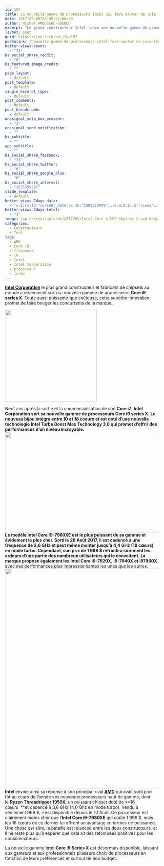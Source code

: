 ```yaml
---
id: 197
title: La nouvelle gamme de processeurs Intel qui fera sauter de joie les gameurs
date: 2017-09-08T23:05:21+00:00
author: Michel AMOUSSOU-GUENOU
excerpt: "Le grand constructeur Intel lance une nouvelle gamme de processeurs Core i9 series X. Ces chipsets promettent d'offrir des performances incroyables."
layout: post
guid: https://ino-tech.net/?p=197
permalink: /nouvelle-gamme-de-processeurs-intel-fera-sauter-de-joie-les-gameurs.html
better-views-count:
  - "72"
bs_social_share_reddit:
  - "0"
bs_featured_image_credit:
  - ""
page_layout:
  - default
post_template:
  - default
single_excerpt_type:
  - default
post_comments:
  - default
post_breadcrumb:
  - default
onesignal_meta_box_present:
  - "1"
onesignal_send_notification:
  - ""
bs_subtitle:
  - ""
wps_subtitle:
  - ""
bs_social_share_facebook:
  - "13"
bs_social_share_twitter:
  - "0"
bs_social_share_google_plus:
  - "0"
bs_social_share_interval:
  - "1535359287"
slide_template:
  - default
better-views-7days-data:
  - 'a:2:{s:12:"current_date";s:10:"1509312949";i:6;a:2:{s:5:"views";i:1;s:4:"date";s:10:"1509312949";}}'
better-views-7days-total:
  - "1"
image: /wp-content/uploads/2017/09/Intel-Core-X-CPU-Skylake-X-and-Kaby-Lake-X-X299-HEDT-Platform-Launch_1-e1505586136711-1.jpg
categories:
  - Constructeurs
  - Tech
tags:
  - AMD
  - Core i9
  - fréquence
  - i9
  - Intel
  - Intel Corporation
  - processeur
  - turbo
---
```

<p style="text-align: left;">
  <strong><a href="https://www.intel.fr/content/www/fr/fr/homepage.html">Intel Corporation</a> </strong>le plus grand constructeur et fabricant de chipsets au monde a récemment sorti sa nouvelle gamme de processeurs <strong>Core i9 series X</strong>. <span class="fontstyle0">Toute aussi puissante que coûteuse, cette superbe innovation promet de faire bouger les concurrents de la marque.</span>
</p>

<p style="text-align: left;">
  <a href="https://ino-tech.net/wp-content/uploads/2017/09/LD0004430934_2.jpg"><img class="aligncenter wp-image-204 size-medium" src="https://ino-tech.net/wp-content/uploads/2017/09/LD0004430934_2-300x300.jpg" alt="" width="300" height="300" /></a><!--more-->
</p>

Neuf ans après la sortie et la commercialisation de son **Core i7**, **Intel** **Corporation **sort sa nouvelle gamme de processeurs **Core i9 series X.** Le nouveau bijou intègre entre **10** et **18** **coeurs** et est doté d&rsquo;une nouvelle technologie **Intel Turbo Boost Max Technology 3.0** qui promet d&rsquo;offrir des performances d&rsquo;un niveau incroyable. [<img class="aligncenter wp-image-325 " src="https://ino-tech.net/wp-content/uploads/2017/09/Intel-Core-X-X299_5-2.png" alt="" width="583" height="328" />](https://ino-tech.net/wp-content/uploads/2017/09/Intel-Core-X-X299_5-2.png) Le modèle **Intel Core i9-7980XE** est le plus puissant de sa gamme et évidement le plus cher. Sorti le 28 Août 2017, il est cadencé à une fréquence de 2,6 GHz et peut même monter jusqu&rsquo;à 4,4 GHz (18 cœurs) en mode turbo. Cependant, son prix de 1 999 $ refroidira sûrement les ardeurs d&rsquo;une partie des nombreux utilisateurs qui le convoitent. <span class="fontstyle0">La marque propose également les </span>**<span class="fontstyle2">Intel Core i9-7920X</span><span class="fontstyle0">, </span><span class="fontstyle2">i9-7940X et</span><span class="fontstyle0"> </span><span class="fontstyle2">i97960X</span>** <span class="fontstyle2">avec des performances plus impressionnantes les unes que les autres.</span>**<span class="fontstyle2"><a href="https://ino-tech.net/wp-content/uploads/2017/09/Intel-Core-X-Core-i9-7980XE-Core-i9-7960X-Core-i9-7940X-Core-i9-7920X-Specs-and-Launch-Date.jpg"><img class="aligncenter wp-image-324 size-full" src="https://ino-tech.net/wp-content/uploads/2017/09/Intel-Core-X-Core-i9-7980XE-Core-i9-7960X-Core-i9-7940X-Core-i9-7920X-Specs-and-Launch-Date.jpg" alt="" width="1280" height="720" /></a></span>** **Intel** envoie ainsi sa réponse à son principal rival [**AMD**](http://www.amd.com/fr/home) qui avait sorti plus tôt au cours de l&rsquo;année ses nouveaux processeurs haut de gamme, dont le **Ryzen Threadripper 1950X**; un puissant chipset doté de **16 cœurs  **et cadencé à 3,6 GHz (4,0 Ghz en mode turbo). Vendu à seulement 999 $, il est disponible depuis le 10 Août. Ce processeur est clairement moins cher que l&rsquo;**Intel Core i9-7980XE** qui coûte 1 999 $, mais les 18 cœurs de ce dernier lui offrent un avantage en termes de puissance. Une chose est sûre, la bataille est relancée entre les deux constructeurs, et il ne reste plus qu&rsquo;à espérer que cela ait des retombées positives pour les consommateurs.

La nouvelle gamme **Intel Core i9 Series X** est désormais disponible, laissant aux gameurs et aux professionnels plusieurs choix de processeurs en fonction de leurs préférences et surtout de leur budget.